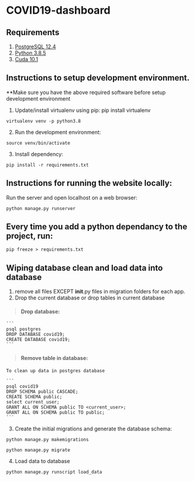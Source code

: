 # COVID19-dashboard

## Requirements 
1. [PostgreSQL 12.4](https://www.enterprisedb.com/downloads/postgres-postgresql-downloads)
2. [Python 3.8.5](https://www.python.org/downloads/release/python-385/)
3. [Cuda 10.1](https://developer.nvidia.com/cuda-10.1-download-archive-base?target_os=Windows&target_arch=x86_64&target_version=10&target_type=exelocal)


## Instructions to setup development environment.

**Make sure you have the above required software before setup development environment 


1. Update/install virtualenv using pip: pip install virtualenv
```
virtualenv venv -p python3.8
```

2. Run the development environment:
```
source venv/bin/activate
```

3. Install dependency:
```
pip install -r requirements.txt
```

## Instructions for running the website locally:

Run the server and open localhost on a web browser:
```
python manage.py runserver
```


## Every time you add a python dependancy to the project, run:
```
pip freeze > requirements.txt
```

## Wiping database clean and load data into database

1. remove all files EXCEPT __init__.py files in migration folders for each app.
2. Drop the current database or drop tables in current database

> #### Drop database:
    ```
    psql postgres
    DROP DATABASE covid19;
    CREATE DATABASE covid19;
    ```

> #### Remove table in database: 

    To clean up data in postgres database

    ```
    psql covid19
    DROP SCHEMA public CASCADE;
    CREATE SCHEMA public;
    select current_user;
    GRANT ALL ON SCHEMA public TO <current_user>;
    GRANT ALL ON SCHEMA public TO public;
    ```

3. Create the initial migrations and generate the database schema:

```
python manage.py makemigrations

python manage.py migrate
```

4. Load data to database 
``` 
python manage.py runscript load_data
```



